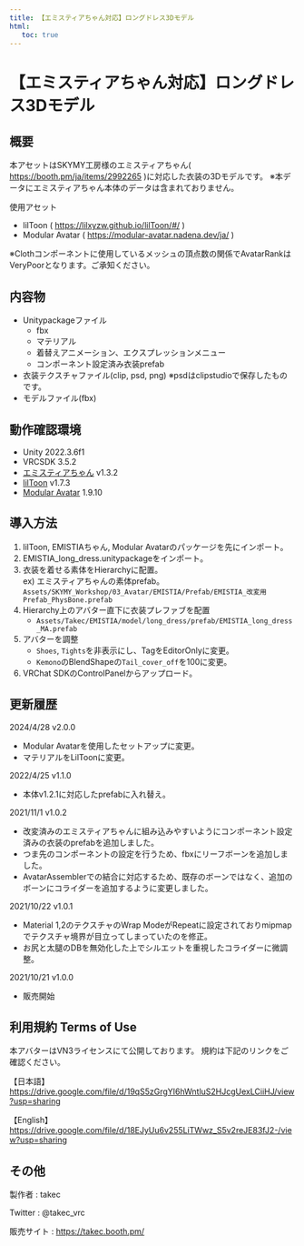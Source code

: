 ```yaml
---
title: 【エミスティアちゃん対応】ロングドレス3Dモデル
html:
   toc: true
---
```


# 【エミスティアちゃん対応】ロングドレス3Dモデル

## 概要
本アセットはSKYMY工房様のエミスティアちゃん( https://booth.pm/ja/items/2992265 )に対応した衣装の3Dモデルです。
※本データにエミスティアちゃん本体のデータは含まれておりません。

使用アセット
* lilToon ( https://lilxyzw.github.io/lilToon/#/ )
* Modular Avatar ( https://modular-avatar.nadena.dev/ja/ )

※Clothコンポーネントに使用しているメッシュの頂点数の関係でAvatarRankはVeryPoorとなります。ご承知ください。

## 内容物
* Unitypackageファイル
  * fbx
  * マテリアル
  * 着替えアニメーション、エクスプレッションメニュー
  * コンポーネント設定済み衣装prefab
* 衣装テクスチャファイル(clip, psd, png) ※psdはclipstudioで保存したものです。
* モデルファイル(fbx)

## 動作確認環境
* Unity 2022.3.6f1
* VRCSDK 3.5.2
* [エミスティアちゃん](https://skymy.booth.pm/items/2992265) v1.3.2
* [lilToon](https://lilxyzw.github.io/lilToon/#/) v1.7.3
* [Modular Avatar](https://modular-avatar.nadena.dev/ja/) 1.9.10

## 導入方法
1. lilToon, EMISTIAちゃん, Modular Avatarのパッケージを先にインポート。
2. EMISTIA_long_dress.unitypackageをインポート。
3. 衣装を着せる素体をHierarchyに配置。<br>
   ex) エミスティアちゃんの素体prefab。<br>
   `Assets/SKYMY_Workshop/03_Avatar/EMISTIA/Prefab/EMISTIA_改変用Prefab_PhysBone.prefab`
4. Hierarchy上のアバター直下に衣装プレファブを配置
   * `Assets/Takec/EMISTIA/model/long_dress/prefab/EMISTIA_long_dress_MA.prefab`
5. アバターを調整
   * `Shoes`, `Tights`を非表示にし、TagをEditorOnlyに変更。
   * `Kemono`のBlendShapeの`Tail_cover_off`を100に変更。
6. VRChat SDKのControlPanelからアップロード。

## 更新履歴
2024/4/28 v2.0.0
* Modular Avatarを使用したセットアップに変更。
* マテリアルをLilToonに変更。

2022/4/25 v1.1.0
* 本体v1.2.1に対応したprefabに入れ替え。

2021/11/1 v1.0.2
* 改変済みのエミスティアちゃんに組み込みやすいようにコンポーネント設定済みの衣装のprefabを追加しました。
* つま先のコンポーネントの設定を行うため、fbxにリーフボーンを追加しました。
* AvatarAssemblerでの結合に対応するため、既存のボーンではなく、追加のボーンにコライダーを追加するように変更しました。

2021/10/22 v1.0.1
* Material 1,2のテクスチャのWrap ModeがRepeatに設定されておりmipmapでテクスチャ境界が目立ってしまっていたのを修正。
* お尻と太腿のDBを無効化した上でシルエットを重視したコライダーに微調整。

2021/10/21 v1.0.0
* 販売開始

## 利用規約 Terms of Use
本アバターはVN3ライセンスにて公開しております。
規約は下記のリンクをご確認ください。

【日本語】
https://drive.google.com/file/d/19qS5zGrgYI6hWntluS2HJcgUexLCiiHJ/view?usp=sharing

【English】
https://drive.google.com/file/d/18EJyUu6v255LiTWwz_S5v2reJE83fJ2-/view?usp=sharing

## その他
製作者
: takec

Twitter
: @takec_vrc

販売サイト
: https://takec.booth.pm/
